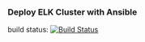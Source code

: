 ### Deploy ELK Cluster with Ansible

build status: [![Build Status](https://travis-ci.org/danitfk/Cluster-ELK-Ansible.svg?branch=master)](https://travis-ci.org/danitfk/Cluster-ELK-Ansible)
